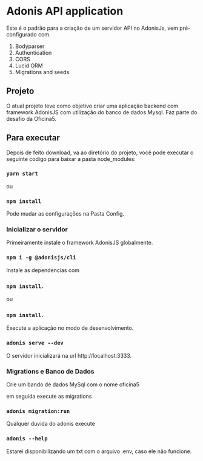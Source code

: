 # Adonis API application

Este é o padrão para a criação de um servidor API no AdonisJs, vem pré-configurado com.

1. Bodyparser
2. Authentication
3. CORS
4. Lucid ORM
5. Migrations and seeds

## Projeto
O atual projeto teve como objetivo criar uma aplicação backend com framework AdonisJS com utilização do banco de dados Mysql. Faz parte do desafio da Oficina5.

## Para executar
Depois de feito download, va ao diretório do projeto, você pode executar o seguinte codigo para baixar a pasta node_modules:

### `yarn start`
ou

### `npm install`

Pode mudar as configurações na Pasta Config.

### Inicializar o servidor

Primeiramente instale o framework AdonisJS globalmente.

### `npm i -g @adonisjs/cli`

Instale as dependencias com 
### `npm install`.
ou 
### `npm install`.

Execute a aplicação no modo de desenvolvimento.
### `adonis serve --dev`

O servidor inicializará na url http://localhost:3333.


### Migrations e Banco de Dados

Crie um bando de dados MySql com o nome oficina5

em seguida execute as migrations

### `adonis migration:run`

Qualquer duvida do adonis execute

### `adonis --help`

Estarei disponibilizando um txt com o arquivo .env, caso ele não funcione. 



